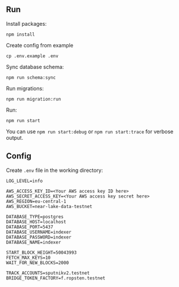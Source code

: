 ## Run

Install packages:

```
npm install
```

Create config from example

```
cp .env.example .env
```

Sync database schema:

```
npm run schema:sync
```

Run migrations:

```
npm run migration:run
```

Run:
```
npm run start
```

You can use `npm run start:debug` or `npm run start:trace` for verbose output.

## Config

Create `.env` file in the working directory:

```
LOG_LEVEL=info

AWS_ACCESS_KEY_ID=<Your AWS access key ID here>
AWS_SECRET_ACCESS_KEY=<Your AWS access key secret here>
AWS_REGION=eu-central-1
AWS_BUCKET=near-lake-data-testnet

DATABASE_TYPE=postgres
DATABASE_HOST=localhost
DATABASE_PORT=5437
DATABASE_USERNAME=indexer
DATABASE_PASSWORD=indexer
DATABASE_NAME=indexer

START_BLOCK_HEIGHT=50043993
FETCH_MAX_KEYS=10
WAIT_FOR_NEW_BLOCKS=2000

TRACK_ACCOUNTS=sputnikv2.testnet
BRIDGE_TOKEN_FACTORY=f.ropsten.testnet
```
